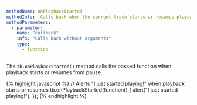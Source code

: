 ```yaml
---
methodName: onPlaybackStarted
methodInfo:  Calls back when the current track starts or resumes playback
methodParameters:
  - parameter:
    name: "callback"
    info: "Calls back without arguments"
    type:
      - function
---
```


The `tb.onPlaybackStarted()` method calls the passed function when playback starts or resumes from pause.

{% highlight javascript %}
// Alerts "I just started playing!" when playback starts or resumes
tb.onPlaybackStarted(function() {
	alert("I just started playing!");
});
{% endhighlight %}